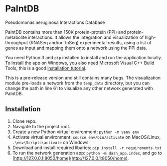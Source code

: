# PaIntDB
Pseudomonas aeruginosa Interactions Database

PaIntDB contains more than 150K protein-protein (PPI) and protein-metabolite interactions. It allows the integration and visualization of high-throughput (RNASeq and/or TnSeq) experimental results, using a list of genes as input and mapping them onto a network using the PPI data. 

You need Python 3 and `pip` installed to install and run the application locally. To install the app on Windows, you also need Microsoft Visual C++ Build Tools, this is a good [installation tutorial](https://www.scivision.co/python-windows-visual-c-14-required/).

This is a pre-release version and still contains many bugs. The visualization module pre-loads a network from the `temp_data` directory, but you can change the path in line 61 to visualize any other network generated with PaIntDB.  

## Installation
1. Clone repo.
2. Navigate to the project root.
3. Create a new Python virtual environment:  `python -m venv env`
4. Activate virtual environment: `source env/bin/activate` on MacOS/Linux, `.\env\Scripts\activate` on Windows.
5. Download and install required libaries: `pip install -r requirements.txt`
6. To run the network generation app: `python -m dash_app.index`, and go to [http://127.0.0.1:8050/home](http://127.0.0.1:8050/home).
